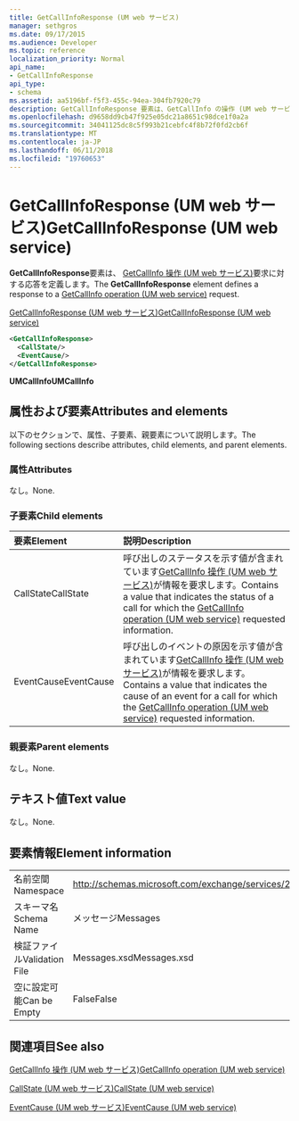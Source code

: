 ```yaml
---
title: GetCallInfoResponse (UM web サービス)
manager: sethgros
ms.date: 09/17/2015
ms.audience: Developer
ms.topic: reference
localization_priority: Normal
api_name:
- GetCallInfoResponse
api_type:
- schema
ms.assetid: aa5196bf-f5f3-455c-94ea-304fb7920c79
description: GetCallInfoResponse 要素は、GetCallInfo の操作 (UM web サービス) 要求に対する応答を定義します。
ms.openlocfilehash: d9658dd9cb47f925e05dc21a8651c98dce1f0a2a
ms.sourcegitcommit: 34041125dc8c5f993b21cebfc4f8b72f0fd2cb6f
ms.translationtype: MT
ms.contentlocale: ja-JP
ms.lasthandoff: 06/11/2018
ms.locfileid: "19760653"
---
```

# <a name="getcallinforesponse-um-web-service"></a><span data-ttu-id="9434f-103">GetCallInfoResponse (UM web サービス)</span><span class="sxs-lookup"><span data-stu-id="9434f-103">GetCallInfoResponse (UM web service)</span></span>

<span data-ttu-id="9434f-104">**GetCallInfoResponse**要素は、 [GetCallInfo 操作 (UM web サービス)](getcallinfo-operation-um-web-service.md)要求に対する応答を定義します。</span><span class="sxs-lookup"><span data-stu-id="9434f-104">The **GetCallInfoResponse** element defines a response to a [GetCallInfo operation (UM web service)](getcallinfo-operation-um-web-service.md) request.</span></span> 
  
[<span data-ttu-id="9434f-105">GetCallInfoResponse (UM web サービス)</span><span class="sxs-lookup"><span data-stu-id="9434f-105">GetCallInfoResponse (UM web service)</span></span>](getcallinforesponse-um-web-service.md)
  
```xml
<GetCallInfoResponse>
  <CallState/>
  <EventCause/>
</GetCallInfoResponse>
```

 <span data-ttu-id="9434f-106">**UMCallInfo**</span><span class="sxs-lookup"><span data-stu-id="9434f-106">**UMCallInfo**</span></span>
## <a name="attributes-and-elements"></a><span data-ttu-id="9434f-107">属性および要素</span><span class="sxs-lookup"><span data-stu-id="9434f-107">Attributes and elements</span></span>

<span data-ttu-id="9434f-108">以下のセクションで、属性、子要素、親要素について説明します。</span><span class="sxs-lookup"><span data-stu-id="9434f-108">The following sections describe attributes, child elements, and parent elements.</span></span>
  
### <a name="attributes"></a><span data-ttu-id="9434f-109">属性</span><span class="sxs-lookup"><span data-stu-id="9434f-109">Attributes</span></span>

<span data-ttu-id="9434f-110">なし。</span><span class="sxs-lookup"><span data-stu-id="9434f-110">None.</span></span>
  
### <a name="child-elements"></a><span data-ttu-id="9434f-111">子要素</span><span class="sxs-lookup"><span data-stu-id="9434f-111">Child elements</span></span>

|<span data-ttu-id="9434f-112">**要素**</span><span class="sxs-lookup"><span data-stu-id="9434f-112">**Element**</span></span>|<span data-ttu-id="9434f-113">**説明**</span><span class="sxs-lookup"><span data-stu-id="9434f-113">**Description**</span></span>|
|:-----|:-----|
|<span data-ttu-id="9434f-114">CallState</span><span class="sxs-lookup"><span data-stu-id="9434f-114">CallState</span></span>  <br/> |<span data-ttu-id="9434f-115">呼び出しのステータスを示す値が含まれています[GetCallInfo 操作 (UM web サービス)](getcallinfo-operation-um-web-service.md)が情報を要求します。</span><span class="sxs-lookup"><span data-stu-id="9434f-115">Contains a value that indicates the status of a call for which the [GetCallInfo operation (UM web service)](getcallinfo-operation-um-web-service.md) requested information.</span></span>  <br/> |
|<span data-ttu-id="9434f-116">EventCause</span><span class="sxs-lookup"><span data-stu-id="9434f-116">EventCause</span></span>  <br/> |<span data-ttu-id="9434f-117">呼び出しのイベントの原因を示す値が含まれています[GetCallInfo 操作 (UM web サービス)](getcallinfo-operation-um-web-service.md)が情報を要求します。</span><span class="sxs-lookup"><span data-stu-id="9434f-117">Contains a value that indicates the cause of an event for a call for which the [GetCallInfo operation (UM web service)](getcallinfo-operation-um-web-service.md) requested information.</span></span>  <br/> |
   
### <a name="parent-elements"></a><span data-ttu-id="9434f-118">親要素</span><span class="sxs-lookup"><span data-stu-id="9434f-118">Parent elements</span></span>

<span data-ttu-id="9434f-119">なし。</span><span class="sxs-lookup"><span data-stu-id="9434f-119">None.</span></span>
  
## <a name="text-value"></a><span data-ttu-id="9434f-120">テキスト値</span><span class="sxs-lookup"><span data-stu-id="9434f-120">Text value</span></span>

<span data-ttu-id="9434f-121">なし。</span><span class="sxs-lookup"><span data-stu-id="9434f-121">None.</span></span>
  
## <a name="element-information"></a><span data-ttu-id="9434f-122">要素情報</span><span class="sxs-lookup"><span data-stu-id="9434f-122">Element information</span></span>

|||
|:-----|:-----|
|<span data-ttu-id="9434f-123">名前空間</span><span class="sxs-lookup"><span data-stu-id="9434f-123">Namespace</span></span>  <br/> |http://schemas.microsoft.com/exchange/services/2006/messages  <br/> |
|<span data-ttu-id="9434f-124">スキーマ名</span><span class="sxs-lookup"><span data-stu-id="9434f-124">Schema Name</span></span>  <br/> |<span data-ttu-id="9434f-125">メッセージ</span><span class="sxs-lookup"><span data-stu-id="9434f-125">Messages</span></span>  <br/> |
|<span data-ttu-id="9434f-126">検証ファイル</span><span class="sxs-lookup"><span data-stu-id="9434f-126">Validation File</span></span>  <br/> |<span data-ttu-id="9434f-127">Messages.xsd</span><span class="sxs-lookup"><span data-stu-id="9434f-127">Messages.xsd</span></span>  <br/> |
|<span data-ttu-id="9434f-128">空に設定可能</span><span class="sxs-lookup"><span data-stu-id="9434f-128">Can be Empty</span></span>  <br/> |<span data-ttu-id="9434f-129">False</span><span class="sxs-lookup"><span data-stu-id="9434f-129">False</span></span>  <br/> |
   
## <a name="see-also"></a><span data-ttu-id="9434f-130">関連項目</span><span class="sxs-lookup"><span data-stu-id="9434f-130">See also</span></span>



[<span data-ttu-id="9434f-131">GetCallInfo 操作 (UM web サービス)</span><span class="sxs-lookup"><span data-stu-id="9434f-131">GetCallInfo operation (UM web service)</span></span>](getcallinfo-operation-um-web-service.md)
  
[<span data-ttu-id="9434f-132">CallState (UM web サービス)</span><span class="sxs-lookup"><span data-stu-id="9434f-132">CallState (UM web service)</span></span>](callstate-um-web-service.md)
  
[<span data-ttu-id="9434f-133">EventCause (UM web サービス)</span><span class="sxs-lookup"><span data-stu-id="9434f-133">EventCause (UM web service)</span></span>](eventcause-um-web-service.md)

